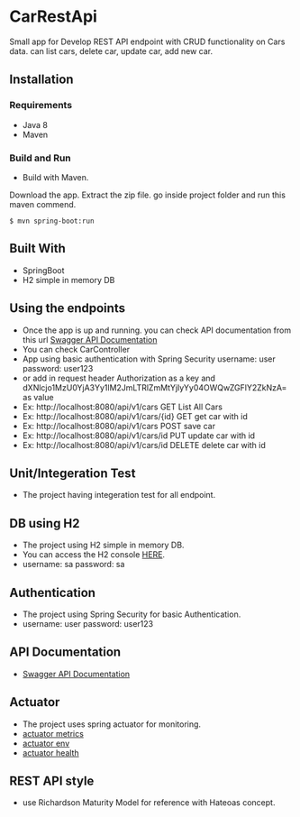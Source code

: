 # CarRestApi 
Small app for Develop REST API endpoint with CRUD functionality on Cars data.
can list cars, delete car, update car, add new car.
## Installation

### Requirements
* Java 8
* Maven

### Build and Run
* Build with Maven.

Download the app. Extract the zip file. go inside project folder and run this maven commend.

`$ mvn spring-boot:run`

## Built With
* SpringBoot
* H2 simple in memory DB

## Using the endpoints
* Once the app is up and running. you can check API documentation from this url
[Swagger API Documentation](http://localhost:8080/swagger-ui.html)
* You can check CarController
* App using basic authentication with Spring Security username: user password: user123
* or add in request header Authorization as a key and dXNlcjo1MzU0YjA3Yy1lM2JmLTRlZmMtYjIyYy04OWQwZGFlY2ZkNzA= as value
* Ex: http://localhost:8080/api/v1/cars       GET     List All Cars 
* Ex: http://localhost:8080/api/v1/cars/{id}  GET     get car with id 
* Ex: http://localhost:8080/api/v1/cars       POST    save car
* Ex: http://localhost:8080/api/v1/cars/id    PUT     update car with id 
* Ex: http://localhost:8080/api/v1/cars/id    DELETE  delete car with id 

## Unit/Integeration Test
* The project having integeration test for all endpoint.

## DB using H2
* The project using H2 simple in memory DB.
* You can access the H2 console [HERE](http://localhost:8080/h2).
* username: sa password: sa

## Authentication
* The project using Spring Security for basic Authentication.
* username: user password: user123

## API Documentation
* [Swagger API Documentation](http://localhost:8080/swagger-ui.html)

## Actuator
* The project uses spring actuator for monitoring.
* [actuator metrics](http://localhost:8080/actuator/metrics)
* [actuator env](http://localhost:8080/actuator/env)
* [actuator health](http://localhost:8080/actuator/health)

## REST API style
* use Richardson Maturity Model for reference with Hateoas concept.


